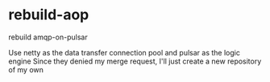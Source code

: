 # rebuild-aop
rebuild amqp-on-pulsar

Use netty as the data transfer connection pool and pulsar as the logic engine
Since they denied my merge request, I'll just create a new repository of my own
